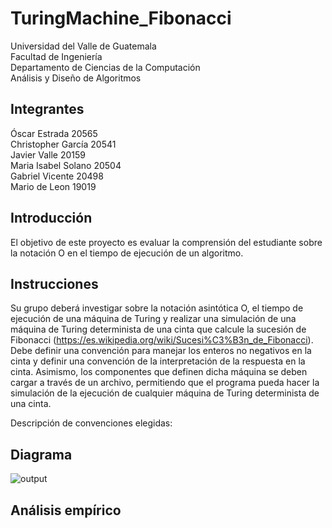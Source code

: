 # TuringMachine_Fibonacci

Universidad del Valle de Guatemala <br>
Facultad de Ingeniería <br>
Departamento de Ciencias de la Computación <br>
Análisis y Diseño de Algoritmos <br>

## Integrantes 
Óscar Estrada		    20565 <br>
Christopher García		20541 <br>
Javier Valle     		20159 <br>
Maria Isabel Solano		20504 <br>
Gabriel Vicente		20498 <br>
Mario de Leon		19019 <br>

## Introducción 
El objetivo de este proyecto es evaluar la comprensión del estudiante sobre la notación O en el tiempo de ejecución de un algoritmo.

## Instrucciones
Su grupo deberá investigar sobre la notación asintótica O, el tiempo de ejecución de una máquina de Turing y realizar una simulación de una máquina de Turing determinista de una cinta que calcule la sucesión de Fibonacci (https://es.wikipedia.org/wiki/Sucesi%C3%B3n_de_Fibonacci).  Debe  definir  una  convención para  manejar  los  enteros  no  negativos  en  la  cinta  y  definir  una  convención  de  la  interpretación  de  la respuesta en la cinta. Asimismo, los componentes que definen dicha máquina se deben cargar a través de un archivo, permitiendo que el programa pueda hacer la simulación de la ejecución de cualquier máquina de Turing determinista de una cinta. <br>

Descripción de convenciones elegidas:


## Diagrama
![output](https://user-images.githubusercontent.com/60373842/222864712-46f29428-c3bc-426c-a77e-2128a2a6833f.jpg)

## Análisis empírico
